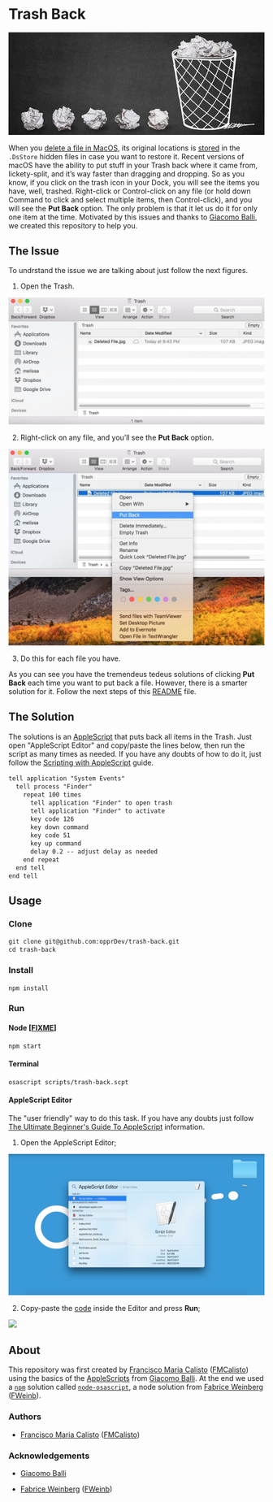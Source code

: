 # Trash Back

<img src="banners/banner_header_1000x400.png"/>

When you [delete a file in MacOS](https://support.apple.com/kb/PH25075), its original locations is [stored](https://en.wikipedia.org/wiki/.DS_Store) in the `.DsStore` hidden files in case you want to restore it. Recent versions of macOS have the ability to put stuff in your Trash back where it came from, lickety-split, and it’s way faster than dragging and dropping. So as you know, if you click on the trash icon in your Dock, you will see the items you have, well, trashed. Right-click or Control-click on any file (or hold down Command to click and select multiple items, then Control-click), and you will see the **Put Back** option. The only problem is that it let us do it for only one item at the time. Motivated by this issues and thanks to [Giacomo Balli](http://giacomoballi.com/), we created this repository to help you.

## The Issue

To undrstand the issue we are talking about just follow the next figures.

1. Open the Trash.

<img src="assets/screen1.png"/>

2. Right-click on any file, and you’ll see the **Put Back** option.

<img src="assets/screen2.png"/>

3. Do this for each file you have.

As you can see you have the tremendeus tedeus solutions of clicking **Put Back** each time you want to put back a file. However, there is a smarter solution for it. Follow the next steps of this [README](https://github.com/opprDev/trash-back/blob/master/README.md) file.

## The Solution

The solutions is an [AppleScript](https://developer.apple.com/library/content/documentation/AppleScript/Conceptual/AppleScriptLangGuide/introduction/ASLR_intro.html) that puts back all items in the Trash. Just open "AppleScript Editor" and copy/paste the lines below, then run the script as many times as needed. If you have any doubts of how to do it, just follow the [Scripting with AppleScript](https://developer.apple.com/library/content/documentation/AppleScript/Conceptual/AppleScriptX/Concepts/work_with_as.html) guide.

```AppleScript
tell application "System Events"
  tell process "Finder"
    repeat 100 times
      tell application "Finder" to open trash
      tell application "Finder" to activate
      key code 126
      key down command
      key code 51
      key up command
      delay 0.2 -- adjust delay as needed
    end repeat
  end tell
end tell
```

## Usage

### Clone

```
git clone git@github.com:opprDev/trash-back.git
cd trash-back
```

### Install

```
npm install
```

### Run

#### Node [[FIXME](https://github.com/FWeinb/node-osascript/issues/13)]

```
npm start
```

#### Terminal

```
osascript scripts/trash-back.scpt
```

#### AppleScript Editor

The "user friendly" way to do this task. If you have any doubts just follow [The Ultimate Beginner's Guide To AppleScript](https://computers.tutsplus.com/tutorials/the-ultimate-beginners-guide-to-applescript--mac-3436) information.

1. Open the AppleScript Editor;

<img src="assets/screen3.png"/>

2. Copy-paste the [code](https://github.com/opprDev/trash-back#the-solution) inside the Editor and press **Run**;

<img src="assets/screen4.png"/>

## About

This repository was first created by [Francisco Maria Calisto](http://www.franciscocalisto.me/) ([FMCalisto](https://github.com/FMCalisto)) using the basics of the [AppleScripts](https://developer.apple.com/library/content/documentation/AppleScript/Conceptual/AppleScriptLangGuide/introduction/ASLR_intro.html) from [Giacomo Balli](http://giacomoballi.com/). At the end we used a [`npm`](https://www.npmjs.com/) solution called [`node-osascript`](https://www.npmjs.com/package/node-osascript), a node solution from [Fabrice Weinberg](https://www.npmjs.com/~fweinb) ([FWeinb](https://github.com/FWeinb)).

### Authors

- [Francisco Maria Calisto](http://www.franciscocalisto.me/) ([FMCalisto](https://github.com/FMCalisto))

### Acknowledgements

- [Giacomo Balli](http://giacomoballi.com/)

- [Fabrice Weinberg](https://www.npmjs.com/~fweinb) ([FWeinb](https://github.com/FWeinb))
